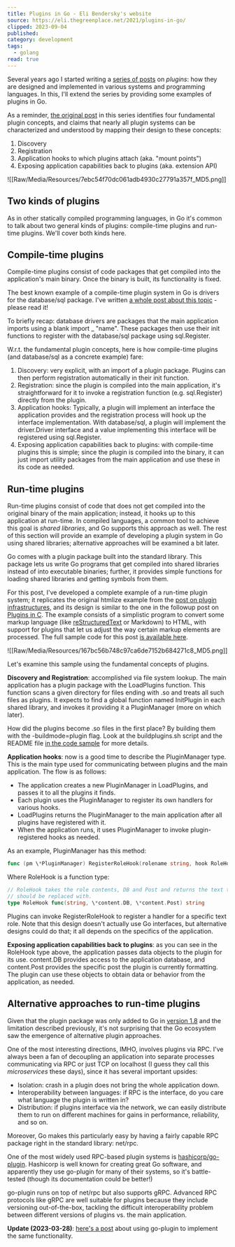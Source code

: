 ```yaml
---
title: Plugins in Go - Eli Bendersky's website
source: https://eli.thegreenplace.net/2021/plugins-in-go/
clipped: 2023-09-04
published: 
category: development
tags:
  - golang
read: true
---
```


Several years ago I started writing a [series of posts](https://eli.thegreenplace.net/tag/plugins) on *plugins*: how they are designed and implemented in various systems and programming languages. In this, I'll extend the series by providing some examples of plugins in Go.

As a reminder, [the original post](https://eli.thegreenplace.net/2012/08/07/fundamental-concepts-of-plugin-infrastructures) in this series identifies four fundamental plugin concepts, and claims that nearly all plugin systems can be characterized and understood by mapping their design to these concepts:

1.  Discovery
2.  Registration
3.  Application hooks to which plugins attach (aka. "mount points")
4.  Exposing application capabilities back to plugins (aka. extension API)

![[Raw/Media/Resources/7ebc54f70dc061adb4930c27791a357f_MD5.png]]

## Two kinds of plugins

As in other statically compiled programming languages, in Go it's common to talk about two general kinds of plugins: compile-time plugins and run-time plugins. We'll cover both kinds here.

## Compile-time plugins

Compile-time plugins consist of code packages that get compiled into the application's main binary. Once the binary is built, its functionality is fixed.

The best known example of a compile-time plugin system in Go is drivers for the database/sql package. I've written [a whole post about this topic](https://eli.thegreenplace.net/2019/design-patterns-in-gos-databasesql-package/) - please read it!

To briefly recap: database drivers are packages that the main application imports using a blank import \_ "name". These packages then use their init functions to register with the database/sql package using sql.Register.

W.r.t. the fundamental plugin concepts, here is how compile-time plugins (and database/sql as a concrete example) fare:

1.  Discovery: very explicit, with an import of a plugin package. Plugins can then perform registration automatically in their init function.
2.  Registration: since the plugin is compiled into the main application, it's straightforward for it to invoke a registration function (e.g. sql.Register) directly from the plugin.
3.  Application hooks: Typically, a plugin will implement an interface the application provides and the registration process will hook up the interface implementation. With database/sql, a plugin will implement the driver.Driver interface and a value implementing this interface will be registered using sql.Register.
4.  Exposing application capabilities back to plugins: with compile-time plugins this is simple; since the plugin is compiled into the binary, it can just import utility packages from the main application and use these in its code as needed.

## Run-time plugins

Run-time plugins consist of code that does not get compiled into the original binary of the main application; instead, it hooks up to this application at run-time. In compiled languages, a common tool to achieve this goal is *shared libraries*, and Go supports this approach as well. The rest of this section will provide an example of developing a plugin system in Go using shared libraries; alternative approaches will be examined a bit later.

Go comes with a plugin package built into the standard library. This package lets us write Go programs that get compiled into shared libraries instead of into executable binaries; further, it provides simple functions for loading shared libraries and getting symbols from them.

For this post, I've developed a complete example of a run-time plugin system; it replicates the original htmlize example from the [post on plugin infrastructures](https://eli.thegreenplace.net/2012/08/07/fundamental-concepts-of-plugin-infrastructures), and its design is similar to the one in the followup post on [Plugins in C](https://eli.thegreenplace.net/2012/08/24/plugins-in-c). The example consists of a simplistic program to convert some markup language (like [reStructuredText](https://en.wikipedia.org/wiki/ReStructuredText) or Markdown) to HTML, with support for plugins that let us adjust the way certain markup elements are processed. The full sample code for this post [is available here](https://github.com/eliben/code-for-blog/tree/master/2021/go-htmlize-plugin).

![[Raw/Media/Resources/167bc56b748c97ca6de7152b684271c8_MD5.png]]

Let's examine this sample using the fundamental concepts of plugins.

**Discovery and Registration**: accomplished via file system lookup. The main application has a plugin package with the LoadPlugins function. This function scans a given directory for files ending with .so and treats all such files as plugins. It expects to find a global function named InitPlugin in each shared library, and invokes it providing it a PluginManager (more on which later).

How did the plugins become .so files in the first place? By building them with the \-buildmode=plugin flag. Look at the buildplugins.sh script and the README file [in the code sample](https://github.com/eliben/code-for-blog/blob/master/2021/go-htmlize-plugin/) for more details.

**Application hooks**: now is a good time to describe the PluginManager type. This is the main type used for communicating between plugins and the main application. The flow is as follows:

-   The application creates a new PluginManager in LoadPlugins, and passes it to all the plugins it finds.
-   Each plugin uses the PluginManager to register its own handlers for various hooks.
-   LoadPlugins returns the PluginManager to the main application after all plugins have registered with it.
-   When the application runs, it uses PluginManager to invoke plugin-registered hooks as needed.

As an example, PluginManager has this method:

```go
func (pm \*PluginManager) RegisterRoleHook(rolename string, hook RoleHook)
```

Where RoleHook is a function type:

```go
// RoleHook takes the role contents, DB and Post and returns the text this role
// should be replaced with.
type RoleHook func(string, \*content.DB, \*content.Post) string
```

Plugins can invoke RegisterRoleHook to register a handler for a specific text role. Note that this design doesn't actually use Go interfaces, but alternative designs could do that; it all depends on the specifics of the application.

**Exposing application capabilities back to plugins**: as you can see in the RoleHook type above, the application passes data objects to the plugin for its use. content.DB provides access to the application database, and content.Post provides the specific post the plugin is currently formatting. The plugin can use these objects to obtain data or behavior from the application, as needed.

## Alternative approaches to run-time plugins

Given that the plugin package was only added to Go in [version 1.8](https://golang.org/doc/go1.8) and the limitation described previously, it's not surprising that the Go ecosystem saw the emergence of alternative plugin approaches.

One of the most interesting directions, IMHO, involves plugins via RPC. I've always been a fan of decoupling an application into separate processes communicating via RPC or just TCP on localhost (I guess they call this *microservices* these days), since it has several important upsides:

-   Isolation: crash in a plugin does not bring the whole application down.
-   Interoperability between languages: if RPC is the interface, do you care what language the plugin is written in?
-   Distribution: if plugins interface via the network, we can easily distribute them to run on different machines for gains in performance, reliability, and so on.

Moreover, Go makes this particularly easy by having a fairly capable RPC package right in the standard library: net/rpc.

One of the most widely used RPC-based plugin systems is [hashicorp/go-plugin](https://github.com/hashicorp/go-plugin). Hashicorp is well known for creating great Go software, and apparently they use go-plugin for many of their systems, so it's battle-tested (though its documentation could be better!)

go-plugin runs on top of net/rpc but also supports gRPC. Advanced RPC protocols like gRPC are well suitable for plugins because they include versioning out-of-the-box, tackling the difficult interoperability problem between different versions of plugins vs. the main application.

**Update (2023-03-28)**: [here's a post](https://eli.thegreenplace.net/2023/rpc-based-plugins-in-go/) about using go-plugin to implement the same functionality.